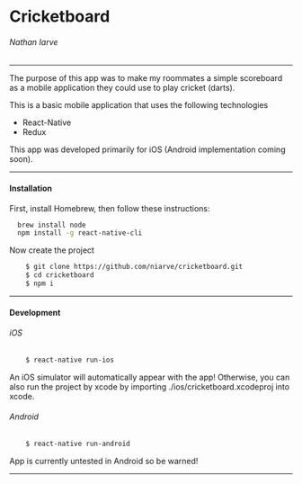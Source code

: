 # Cricketboard
###### Nathan Iarve
---

The purpose of this app was to make my roommates a simple scoreboard as a mobile application they could use to play cricket (darts).

This is a basic mobile application that uses the following technologies
* React-Native
* Redux

This app was developed primarily for iOS (Android implementation coming soon).

---
#### Installation
First, install Homebrew, then follow these instructions:
```sh
  brew install node
  npm install -g react-native-cli
```
Now create the project
```sh
    $ git clone https://github.com/niarve/cricketboard.git
    $ cd cricketboard
    $ npm i
```

---

#### Development

###### iOS
```sh
    $ react-native run-ios
```
An iOS simulator will automatically appear with the app! Otherwise, you can also run the project by xcode by importing  ./ios/cricketboard.xcodeproj into xcode.

###### Android
```sh
    $ react-native run-android
```
App is currently untested in Android so be warned!

---
